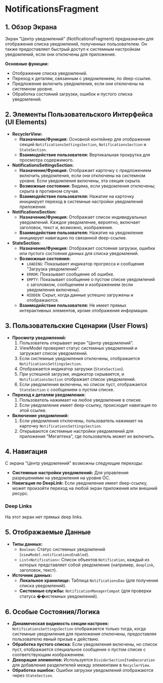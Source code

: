 # NotificationsFragment

## 1. Обзор Экрана

Экран "Центр уведомлений" (NotificationsFragment) предназначен для отображения списка уведомлений, полученных пользователем. Он также предоставляет быстрый доступ к системным настройкам уведомлений, если они отключены для приложения.

**Основные функции:**
*   Отображение списка уведомлений.
*   Переход к деталям, связанным с уведомлением, по deep-ссылке.
*   Предложение включить уведомления, если они отключены на системном уровне.
*   Обработка состояний загрузки, ошибок и пустого списка уведомлений.

## 2. Элементы Пользовательского Интерфейса (UI Elements)

*   **RecyclerView:**
    *   **Назначение/Функция:** Основной контейнер для отображения секций `NotificationsSettingsSection`, `NotificationsSection` и `StateSection`.
    *   **Взаимодействие пользователя:** Вертикальная прокрутка для просмотра содержимого.
*   **NotificationsSettingsSection:**
    *   **Назначение/Функция:** Отображает карточку с предложением включить уведомления, если они отключены на системном уровне. Если уведомления включены, эта секция скрыта.
    *   **Возможные состояния:** Видима, если уведомления отключены; скрыта в противном случае.
    *   **Взаимодействие пользователя:** Нажатие на карточку инициирует переход в системные настройки уведомлений приложения.
*   **NotificationsSection:**
    *   **Назначение/Функция:** Отображает список индивидуальных уведомлений. Каждое уведомление, вероятно, включает заголовок, текст и, возможно, изображение.
    *   **Взаимодействие пользователя:** Нажатие на уведомление инициирует навигацию по связанной deep-ссылке.
*   **StateSection:**
    *   **Назначение/Функция:** Отображает состояния загрузки, ошибки или пустого состояния данных для списка уведомлений.
    *   **Возможные состояния:**
        *   `LOADING`: Показывает индикатор прогресса и сообщение "Загрузка уведомлений".
        *   `ERROR`: Показывает сообщение об ошибке.
        *   `EMPTY`: Показывает сообщение о пустом списке уведомлений с заголовком, сообщением и изображением (если уведомления включены).
        *   `HIDDEN`: Скрыт, когда данные успешно загружены и отображаются.
    *   **Взаимодействие пользователя:** Не имеет прямых интерактивных элементов, кроме отображения информации.

## 3. Пользовательские Сценарии (User Flows)

*   **Просмотр уведомлений:**
    1.  Пользователь открывает экран "Центр уведомлений".
    2.  ViewModel проверяет статус системных уведомлений и загружает список уведомлений.
    3.  Если системные уведомления отключены, отображается `NotificationsSettingsSection`.
    4.  Отображается индикатор загрузки (`StateSection`).
    5.  При успешной загрузке, индикатор скрывается, и `NotificationsSection` отображает список уведомлений.
    6.  Если уведомления включены, но список пуст, отображается `StateSection` с сообщением о пустом списке.
*   **Переход к деталям уведомления:**
    1.  Пользователь нажимает на любое уведомление в списке.
    2.  Если уведомление имеет deep-ссылку, происходит навигация по этой ссылке.
*   **Включение уведомлений:**
    1.  Если уведомления отключены, пользователь нажимает на карточку `NotificationsSettingsSection`.
    2.  Открываются системные настройки уведомлений для приложения "Мегаптека", где пользователь может их включить.

## 4. Навигация

С экрана "Центр уведомлений" возможны следующие переходы:

*   **Системные настройки уведомлений:** Для управления разрешениями на уведомления на уровне ОС.
*   **Навигация по DeepLink:** Если уведомление имеет deep-ссылку, может произойти переход на любой экран приложения или внешний ресурс.

### Deep Links

На этот экран нет прямых deep links.

## 5. Отображаемые Данные

*   **Типы данных:**
    *   `Boolean`: Статус системных уведомлений (`viewModel.notificationsEnabled`).
    *   `List<Notification>`: Список объектов `Notification`, каждый из которых представляет собой уведомление (например, `deeplink`, заголовок, текст).
*   **Источник данных:**
    *   **Локальное хранилище:** Таблица `NotificationsDao` (для получения списка уведомлений).
    *   **Системные службы:** `NotificationManagerCompat` (для проверки статуса ��истемных уведомлений).

## 6. Особые Состояния/Логика

*   **Динамическая видимость секции настроек:** `NotificationsSettingsSection` отображается только тогда, когда системные уведомления для приложения отключены, предоставляя пользователю явный призыв к действию.
*   **Обработка пустого списка:** Если уведомления включены, но список пуст, отображается специальное сообщение о пустом списке с соответствующим изображением.
*   **Декорация элементов:** Используется `DividerSectionItemDecoration` для добавления разделителей между элементами в `RecyclerView`.
*   **Обработка ошибок:** Ошибки загрузки уведомлений отображаются через `StateSection`.